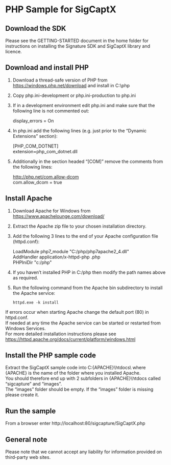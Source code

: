 # PHP Sample for SigCaptX

## Download the SDK

Please see the GETTING-STARTED document in the home folder for instructions on installing the Signature SDK and SigCaptX library and licence.

## Download and install PHP

1. Download a thread-safe version of PHP from https://windows.php.net/download and install in C:\php  

2. Copy php.ini-development or php.ini-production to php.ini  

3. If in a development environment edit php.ini and make sure that the following line is not commented out:  


    display_errors = On

4. In php.ini add the following lines (e.g. just prior to the “Dynamic Extensions” section):  


    [PHP_COM_DOTNET]  
    extension=php_com_dotnet.dll  

5. Additionally in the section headed “[COM]” remove the comments from the following lines:  


    http://php.net/com.allow-dcom  
    com.allow_dcom = true  

	
## Install Apache

1. Download Apache for Windows from https://www.apachelounge.com/download/  

2. Extract the Apache zip file to your chosen installation directory.  

3. Add the following 3 lines to the end of your Apache configuration file (httpd.conf):  


    LoadModule php7_module "C:/php/php7apache2_4.dll"  
    AddHandler application/x-httpd-php .php  
    PHPIniDir "c:/php"  

4. If you haven’t installed PHP in C:/php then modify the path names above as required.

5. Run the following command from the Apache bin subdirectory to install the Apache service:    

    ```
    httpd.exe -k install  
	  ```

If errors occur when starting Apache change the default port (80) in httpd.conf.  
If needed at any time the Apache service can be started or restarted from Windows Services.  
For more detailed installation instructions please see https://httpd.apache.org/docs/current/platform/windows.html  


## Install the PHP sample code

Extract the SigCaptX sample code into C:\{APACHE}\htdocs\ where {APACHE} is the name of the folder where you installed Apache.  
You should therefore end up with 2 subfolders in {APACHE}\htdocs called “sigcapture” and “images”.  
The “images” folder should be empty. If the “images” folder is missing please create it.  

## Run the sample

From a browser enter http://localhost:80/sigcapture/SigCaptX.php

## General note

Please note that we cannot accept any liability for information provided on third-party web sites.




